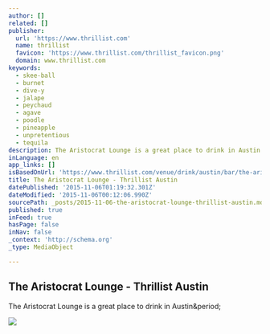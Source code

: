 ```yaml
---
author: []
related: []
publisher:
  url: 'https://www.thrillist.com'
  name: thrillist
  favicon: 'https://www.thrillist.com/thrillist_favicon.png'
  domain: www.thrillist.com
keywords:
  - skee-ball
  - burnet
  - dive-y
  - jalape
  - peychaud
  - agave
  - poodle
  - pineapple
  - unpretentious
  - tequila
description: The Aristocrat Lounge is a great place to drink in Austin.
inLanguage: en
app_links: []
isBasedOnUrl: 'https://www.thrillist.com/venue/drink/austin/bar/the-aristocrat-lounge'
title: The Aristocrat Lounge - Thrillist Austin
datePublished: '2015-11-06T01:19:32.301Z'
dateModified: '2015-11-06T00:12:06.990Z'
sourcePath: _posts/2015-11-06-the-aristocrat-lounge-thrillist-austin.md
published: true
inFeed: true
hasPage: false
inNav: false
_context: 'http://schema.org'
_type: MediaObject

---
```

<article style=""><h1>The Aristocrat Lounge - Thrillist Austin</h1><p>The Aristocrat Lounge is a great place to drink in Austin&amp;period;</p><img src="http://assets3.thrillist.com/v1/image/1385001/size/tmg-facebook_share" /></article>